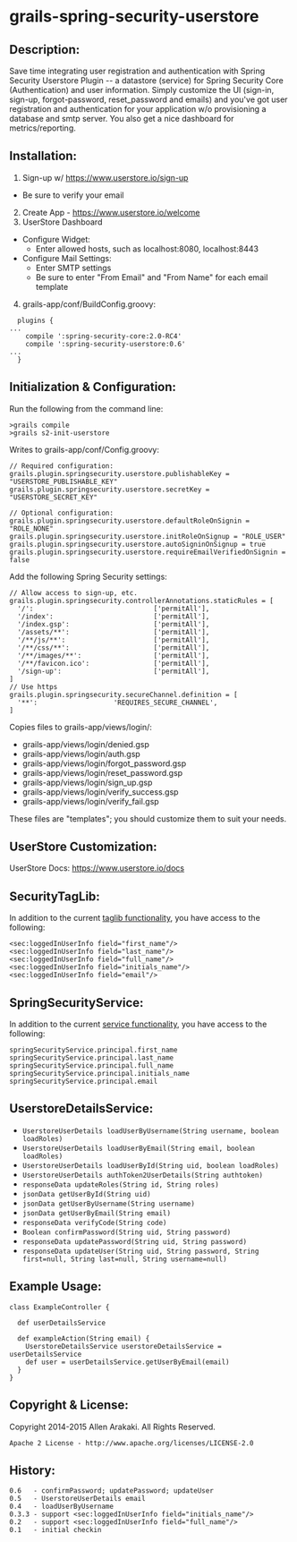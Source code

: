 # grails-spring-security-userstore

Description:
--------------
Save time integrating user registration and authentication with Spring Security Userstore Plugin -- a datastore (service)
for Spring Security Core (Authentication) and user information.  Simply customize the UI (sign-in, sign-up, forgot-password,
reset_password and emails) and you've got user registration and authentication for your application w/o provisioning a
database and smtp server.  You also get a nice dashboard for metrics/reporting.

Installation:
--------------

1. Sign-up w/ https://www.userstore.io/sign-up
  * Be sure to verify your email
2. Create App - https://www.userstore.io/welcome
3. UserStore Dashboard
  * Configure Widget:
    * Enter allowed hosts, such as localhost:8080, localhost:8443
  * Configure Mail Settings:
    * Enter SMTP settings
    * Be sure to enter "From Email" and "From Name" for each email template
4. grails-app/conf/BuildConfig.groovy:
```
  plugins {
...
    compile ':spring-security-core:2.0-RC4'
    compile ':spring-security-userstore:0.6'
...
  }
```

Initialization & Configuration:
--------------
Run the following from the command line:
```
>grails compile
>grails s2-init-userstore
```

Writes to grails-app/conf/Config.groovy:
```
// Required configuration:
grails.plugin.springsecurity.userstore.publishableKey = "USERSTORE_PUBLISHABLE_KEY"
grails.plugin.springsecurity.userstore.secretKey = "USERSTORE_SECRET_KEY"
```
```
// Optional configuration:
grails.plugin.springsecurity.userstore.defaultRoleOnSignin = "ROLE_NONE"
grails.plugin.springsecurity.userstore.initRoleOnSignup = "ROLE_USER"
grails.plugin.springsecurity.userstore.autoSigninOnSignup = true
grails.plugin.springsecurity.userstore.requireEmailVerifiedOnSignin = false
```

Add the following Spring Security settings:
```
// Allow access to sign-up, etc.
grails.plugin.springsecurity.controllerAnnotations.staticRules = [
  '/':                              ['permitAll'],
  '/index':                         ['permitAll'],
  '/index.gsp':                     ['permitAll'],
  '/assets/**':                     ['permitAll'],
  '/**/js/**':                      ['permitAll'],
  '/**/css/**':                     ['permitAll'],
  '/**/images/**':                  ['permitAll'],
  '/**/favicon.ico':                ['permitAll'],
  '/sign-up':                       ['permitAll'],
]
// Use https
grails.plugin.springsecurity.secureChannel.definition = [
  '**':                   'REQUIRES_SECURE_CHANNEL',
]
```

Copies files to grails-app/views/login/:
* grails-app/views/login/denied.gsp
* grails-app/views/login/auth.gsp
* grails-app/views/login/forgot_password.gsp
* grails-app/views/login/reset_password.gsp
* grails-app/views/login/sign_up.gsp
* grails-app/views/login/verify_success.gsp
* grails-app/views/login/verify_fail.gsp

These files are "templates"; you should customize them to suit your needs.

UserStore Customization:
-------------
UserStore Docs: https://www.userstore.io/docs

SecurityTagLib:
--------------
In addition to the current [taglib functionality](http://grails-plugins.github.io/grails-spring-security-core/guide/helperClasses.html#securityTagLib), you have access to the following:
```
<sec:loggedInUserInfo field="first_name"/>
<sec:loggedInUserInfo field="last_name"/>
<sec:loggedInUserInfo field="full_name"/>
<sec:loggedInUserInfo field="initials_name"/>
<sec:loggedInUserInfo field="email"/>
```

SpringSecurityService:
--------------
In addition to the current [service functionality](http://grails-plugins.github.io/grails-spring-security-core/guide/helperClasses.html#springSecurityService), you have access to the following:
```
springSecurityService.principal.first_name
springSecurityService.principal.last_name
springSecurityService.principal.full_name
springSecurityService.principal.initials_name
springSecurityService.principal.email
```

UserstoreDetailsService:
--------------
* ```UserstoreUserDetails loadUserByUsername(String username, boolean loadRoles)```
* ```UserstoreUserDetails loadUserByEmail(String email, boolean loadRoles)```
* ```UserstoreUserDetails loadUserById(String uid, boolean loadRoles)```
* ```UserstoreUserDetails authToken2UserDetails(String authtoken)```
* ```responseData updateRoles(String id, String roles)```
* ```jsonData getUserById(String uid)```
* ```jsonData getUserByUsername(String username)```
* ```jsonData getUserByEmail(String email)```
* ```responseData verifyCode(String code)```
* ```Boolean confirmPassword(String uid, String password)```
* ```responseData updatePassword(String uid, String password)```
* ```responseData updateUser(String uid, String password, String first=null, String last=null, String username=null)```

Example Usage:
--------------
```
class ExampleController {

  def userDetailsService

  def exampleAction(String email) {
    UserstoreDetailsService userstoreDetailsService = userDetailsService
    def user = userDetailsService.getUserByEmail(email)
  }
}
```

Copyright & License:
--------------
Copyright 2014-2015 Allen Arakaki.  All Rights Reserved.

```
Apache 2 License - http://www.apache.org/licenses/LICENSE-2.0
```

History:
--------------
```
0.6   - confirmPassword; updatePassword; updateUser
0.5   - UserstoreUserDetails email
0.4   - loadUserByUsername
0.3.3 - support <sec:loggedInUserInfo field="initials_name"/>
0.2   - support <sec:loggedInUserInfo field="full_name"/>
0.1   - initial checkin
```